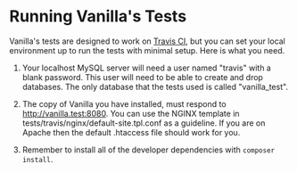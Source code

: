# Running Vanilla's Tests

Vanilla's tests are designed to work on [Travis CI](https://travis-ci.org/), but you can set your local environment up
to run the tests with minimal setup. Here is what you need.

1. Your localhost MySQL server will need a user named "travis" with a blank password. This user will need to be able to
create and drop databases. The only database that the tests used is called "vanilla_test".

2. The copy of Vanilla you have installed, must respond to http://vanilla.test:8080. You can use the NGINX template in
tests/travis/nginx/default-site.tpl.conf as a guideline. If you are on Apache then the default .htaccess file should
work for you.

3. Remember to install all of the developer dependencies with `composer install`.